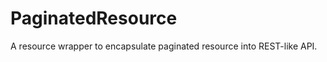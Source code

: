 PaginatedResource
=================

A resource wrapper to encapsulate paginated resource into REST-like API.